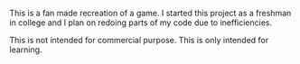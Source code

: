 This is a fan made recreation of a game. I started this project as a freshman in college and I plan on redoing parts of my code due to inefficiencies.

This is not intended for commercial purpose. This is only intended for learning. 
